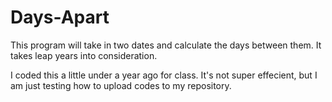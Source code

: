 # Days-Apart
This program will take in two dates and calculate the days between them. It takes leap years into consideration.

I coded this a little under a year ago for class. It's not super effecient, but I am just testing how to upload codes to my repository.

